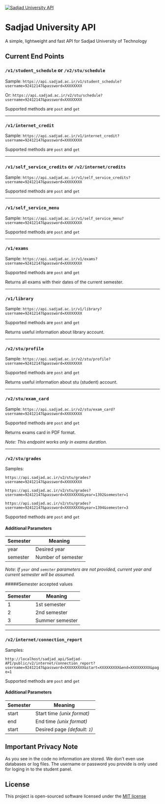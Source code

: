 [![Sadjad University API](http://3.1m.yt/_jkjLdr.png)](https://api.sadjad.ac.ir/)

# Sadjad University API
A simple, lightweight and fast API for Sadjad University of Technology

## Current End Points
### `/v1/student_schedule` or `/v2/stu/schedule`
Sample: `https://api.sadjad.ac.ir/v1/student_schedule?username=92412147&password=XXXXXXXX`

Or: `https://api.sadjad.ac.ir/v2/stu/schedule?username=92412147&password=XXXXXXXX`

Supported methods are `post` and `get`

---
### `/v1/internet_credit`
Sample: `https://api.sadjad.ac.ir/v1/internet_credit?username=92412147&password=XXXXXXXX`

Supported methods are `post` and `get`

---
### `/v1/self_service_credits` or `/v2/internet/credits`
Sample: `https://api.sadjad.ac.ir/v1/self_service_credits?username=92412147&password=XXXXXXXX`

Supported methods are `post` and `get`

---
### `/v1/self_service_menu`
Sample: `https://api.sadjad.ac.ir/v1/self_service_menu?username=92412147&password=XXXXXXXX`

Supported methods are `post` and `get`

---
### `/v1/exams`
Sample: `https://api.sadjad.ac.ir/v1/exams?username=92412147&password=XXXXXXXX`

Supported methods are `post` and `get`

Returns all exams with their dates of the current semester.

---
### `/v1/library`
Sample: `https://api.sadjad.ac.ir/v1/library?username=92412147&password=XXXXXXXX`

Supported methods are `post` and `get`

Returns useful information about library account.

---
### `/v2/stu/profile`
Sample: `https://api.sadjad.ac.ir/v2/stu/profile?username=92412147&password=XXXXXXXX`

Supported methods are `post` and `get`

Returns useful information about stu (student) account.

---
### `/v2/stu/exam_card`
Sample: `https://api.sadjad.ac.ir/v2/stu/exam_card?username=92412147&password=XXXXXXXX`

Supported methods are `post` and `get`

Returns exams card in PDF format.

_Note: This endpoint works only in exams duration._

---
### `/v2/stu/grades`
Samples: 

`https://api.sadjad.ac.ir/v2/stu/grades?username=92412147&password=XXXXXXXX`

`https://api.sadjad.ac.ir/v2/stu/grades?username=92412147&password=XXXXXXXX&year=1392&semester=1`

`https://api.sadjad.ac.ir/v2/stu/grades?username=92412147&password=XXXXXXXX&year=1394&semester=3`

Supported methods are `post` and `get`

#### Additional Parameters

| Semester      | Meaning      |
|---------------|--------------|
| year | Desired year |
| semester | Number of semester |

_Note: If `year` and `semster` parameters are not provided, current year and current semester will be assumed._

#####Semester accepted values

| Semester      | Meaning      |
|---------------|--------------|
| 1 | 1st semester |
| 2 | 2nd semester |
| 3 | Summer semester |

---
### `/v2/internet/connection_report`
Samples: 

`http://localhost/sadjad_api/Sadjad-API/public/v2/internet/connection_report?username=92412147&password=XXXXXXXXX&start=XXXXXXXXX&end=XXXXXXXXX&page=1`

Supported methods are `post` and `get`

#### Additional Parameters

| Semester      | Meaning      |
|---------------|--------------|
| start | Start time _(unix format)_ |
| end | End time _(unix format)_ |
| start | Desired page _(default: `1`)_ |



## Important Privacy Note
As you see in the code no information are stored. We don't even use databases or log files. The username or password you provide is only used for loging in to the student panel.


## License
This project is open-sourced software licensed under the [MIT license](http://opensource.org/licenses/MIT)

